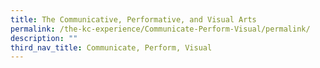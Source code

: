 ```yaml
---
title: The Communicative, Performative, and Visual Arts
permalink: /the-kc-experience/Communicate-Perform-Visual/permalink/
description: ""
third_nav_title: Communicate, Perform, Visual
---
```

